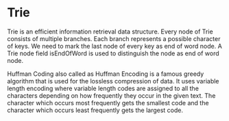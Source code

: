 <h1>Trie</h1>

Trie is an efficient information retrieval data structure.
Every node of Trie consists of multiple branches. Each branch represents a possible character of keys. We need to mark the last node of 
every key as end of word node. A Trie node field isEndOfWord is used to distinguish the node as end of word node. 

Huffman Coding also called as Huffman Encoding is a famous greedy algorithm that is used for the lossless compression of data.
It uses variable length encoding where variable length codes are assigned to all the characters depending on how frequently they occur 
in the given text.
The character which occurs most frequently gets the smallest code and the character which occurs least frequently gets the largest code.
